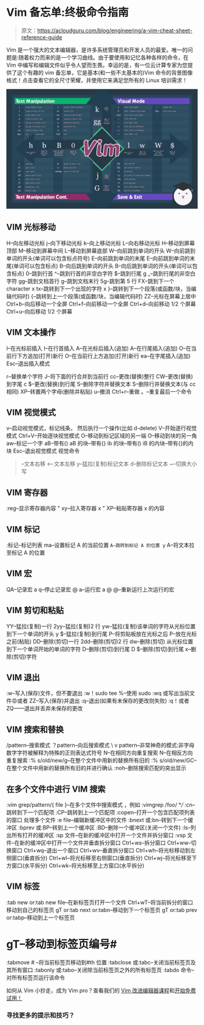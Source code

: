 # Vim 备忘单:终极命令指南

> 原文：<https://acloudguru.com/blog/engineering/a-vim-cheat-sheet-reference-guide>

Vim 是一个强大的文本编辑器，是许多系统管理员和开发人员的最爱。唯一的问题是:随着权力而来的是一个学习曲线。由于要使用和记忆各种各样的命令，在 Vim 中编写和编辑文件似乎令人望而生畏。幸运的是，有一位云计算专家为您提供了这个有趣的 vim 备忘单，它是基本(和一些不太基本的)Vim 命令的背景图像格式！点击查看它的全尺寸荣耀，并使用它来满足您所有的 Linux 培训需求！

[![Vim cheat sheet with commands you need to know](img/fa2b408cdfdd00c0b399263def548289.png)](https://linuxacademy.com/site-content/uploads/2019/05/vim-1.png)

## VIM 光标移动

H–向左移动光标
j–向下移动光标
k–向上移动光标
L–向右移动光标
H–移动到屏幕顶部
M–移动到屏幕中间
L–移动到屏幕底部
W–向前跳到单词的开头
W–向前跳到单词的开头(单词可以包含标点符号)
E–向前跳到单词的末尾
E–向前跳到单词的末尾(单词可以包含标点)
B–向后跳到单词的开头
B–向后跳到单词的开头(单词可以包含标点)
0–跳到行首
^–跳到行首的非空白字符
$–跳到行尾
g _–跳到行尾的非空白字符
gg–跳到文档首行
g–跳到文档末行
5g–跳到第 5 行
FX–跳到下一个 character x
tx–跳转到下一个出现的字符 x
}–跳转到下一个段落(或函数/块，当编辑代码时)
{–跳转到上一个段落(或函数/块，当编辑代码时)
ZZ–光标在屏幕上居中
Ctrl+b–向后移动一个全屏
Ctrl+f–向前移动一个全屏
Ctrl+d–向前移动 1/2 个屏幕
Ctrl+u–向后移动 1/2 个屏幕

## VIM 文本操作

I–在光标前插入
I–在行首插入
A–在光标后插入(追加)
A–在行尾插入(追加)
O–在当前行下方追加(打开)新行
O–在当前行上方追加(打开)新行
ea–在字尾插入(追加)
Esc–退出插入模式

r–替换单个字符
J–将下面的行合并到当前行
cc–更改(替换)整行
CW–更改(替换)到字尾
c $–更改(替换)到行尾
S–删除字符并替换文本
S–删除行并替换文本(与 cc 相同)
XP–转置两个字母(删除并粘贴)
u–撤消
Ctrl+r–重做
。–重复最后一个命令

## VIM 视觉模式

v–启动视觉模式，标记线条， 然后执行一个操作(比如 d-delete)
V–开始逐行视觉模式
Ctrl+V–开始逐块视觉模式
O–移动到标记区域的另一端
O–移动到块的另一角
aw–标记一个字
aB–带有()
aB 的块–带有{}
ib 的块–带有()
iB 的内块–带有{}的内块
Esc–退出视觉模式
视觉命令
>–文本右移
<–文本左移
y–猛拉(复制)标记文本
d–删除标记文本
~–切换大小写

## VIM 寄存器

:reg–显示寄存器内容
" xy–拉入寄存器 x
" XP–粘贴寄存器 x 的内容

## VIM 标记

:标记–标记列表
ma–设置标记 A 的当前位置
` A–跳转到标记 A 的位置
y ` A–将文本拉至标记 A 的位置

## VIM 宏

QA–记录宏 a
q–停止记录宏
@ a–运行宏 a
@ @–重新运行上次运行的宏

## VIM 剪切和粘贴

YY–猛拉(复制)一行
2yy–猛拉(复制)2 行
yw–猛拉(复制)该单词的字符从光标位置到下一个单词的开头
y $–猛拉(复制)到行尾
P–将剪贴板放在光标之后
P–放在光标之前(粘贴)
DD–删除(剪切)一行
2dd–删除(剪切)2 行
dw–删除(剪切) 从光标位置到下一个单词开始的单词的字符
D–删除(剪切)到行尾
D $–删除(剪切)到行尾
x–删除(剪切)字符

## VIM 退出

:w–写入(保存)文件，但不要退出
:w！sudo tee %–使用 sudo
:wq 或写出当前文件😡或者 ZZ–写入(保存)并退出
:q–退出(如果有未保存的更改则失败)
:q！或者 ZQ——退出并丢弃未保存的更改

## VIM 搜索和替换

/pattern–搜索模式
？pattern–向后搜索模式
\ v pattern–非常神奇的模式:非字母数字字符被解释为特殊的正则表达式符号
N–在相同方向重复搜索
N–在相反方向重复搜索
:% s/old/new/g–在整个文件中用新的替换所有旧的
:% s/old/new/GC–在整个文件中用新的替换所有旧的并进行确认
:noh–删除搜索匹配的突出显示

## 在多个文件中进行 VIM 搜索

:vim grep/pattern/{ file }–在多个文件中搜索模式
，例如
:vimgrep /foo/ **/*
:cn–跳转到下一个匹配项
:CP–跳转到上一个匹配项
:copen–打开一个包含匹配项列表的窗口
处理多个文件
:e file–编辑新缓冲区中的文件
:bnext 或:bn–转到下一个缓冲区
:bprev 或:BP–转到上一个缓冲区
:BD–删除一个缓冲区(关闭一个文件)
:ls–列出所有打开的缓冲区
:sp 文件–在新的缓冲区中打开一个文件并拆分窗口
:vsp 文件–在新的缓冲区中打开一个文件并垂直拆分窗口
Ctrl+ws–拆分窗口
Ctrl+ww–切换窗口
Ctrl+wq–退出一个窗口
Ctrl+wv–垂直拆分窗口
Ctrl+wh–将光标移动到左侧窗口(垂直拆分)
Ctrl+wl–将光标移至右侧窗口(垂直拆分)
Ctrl+wj–将光标移至下方窗口(水平拆分)
Ctrl+wk–将光标移至上方窗口(水平拆分)

## VIM 标签

:tab new or:tab new file–在新标签页打开一个文件
Ctrl+wT–将当前拆分的窗口移动到自己的标签页
gT or:tab next or:tabn–移动到下一个标签页
gT or:tab prev or:tabp–移动到上一个标签页
# gT–移动到标签页编号#
:tabmove # –将当前标签页移动到#th 位置
:tabclose 或:tabc–关闭当前标签页及其所有窗口
:tabonly 或:tabo–关闭除当前标签页之外的所有标签页
:tabdo 命令–对所有标签页运行该命令

如何从 Vim 小抄走，成为 Vim pro？查看我们的 [Vim 改进编辑器课程](https://acloudguru.com/course/vim-the-improved-editor)和[开始免费试用！](https://acloudguru.com/pricing)

### 寻找更多的提示和技巧？